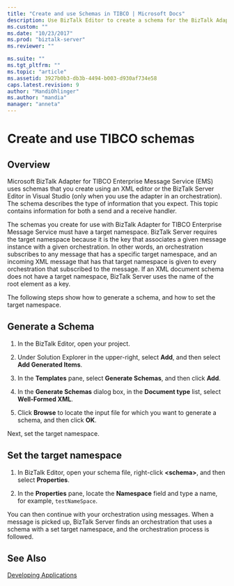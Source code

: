 ```yaml
---
title: "Create and use Schemas in TIBCO | Microsoft Docs"
description: Use BizTalk Editor to create a schema for the BizTalk Adapter for TIBCO Enterprise Message Service, and set the target namespace in your schema for BizTalk Server
ms.custom: ""
ms.date: "10/23/2017"
ms.prod: "biztalk-server"
ms.reviewer: ""

ms.suite: ""
ms.tgt_pltfrm: ""
ms.topic: "article"
ms.assetid: 3927b0b3-db3b-4494-b003-d930af734e58
caps.latest.revision: 9
author: "MandiOhlinger"
ms.author: "mandia"
manager: "anneta"
---
```

# Create and use TIBCO schemas

## Overview
Microsoft BizTalk Adapter for TIBCO Enterprise Message Service (EMS) uses schemas that you create using an XML editor or the BizTalk Server Editor in Visual Studio (only when you use the adapter in an orchestration). The schema describes the type of information that you expect. This topic contains information for both a send and a receive handler.  
  
The schemas you create for use with BizTalk Adapter for TIBCO Enterprise Message Service must have a target namespace. BizTalk Server requires the target namespace because it is the key that associates a given message instance with a given orchestration. In other words, an orchestration subscribes to any message that has a specific target namespace, and an incoming XML message that has that target namespace is given to every orchestration that subscribed to the message. If an XML document schema does not have a target namespace, BizTalk Server uses the name of the root element as a key.  

The following steps show how to generate a schema, and how to set the target namespace.  
  
## Generate a Schema    
 
1.  In the BizTalk Editor, open your project.  
  
2.  Under Solution Explorer in the upper-right, select **Add**, and then select **Add Generated Items**.  
  
3.  In the **Templates** pane, select **Generate Schemas**, and then click **Add**.  
  
4.  In the **Generate Schemas** dialog box, in the **Document type** list, select **Well-Formed XML**.  
  
5.  Click **Browse** to locate the input file for which you want to generate a schema, and then click **OK**.  
  
Next, set the target namespace.  
  
## Set the target namespace  
  
1.  In BizTalk Editor, open your schema file, right-click **\<schema\>**, and then select **Properties**.  
  
2.  In the **Properties** pane, locate the **Namespace** field and type a name, for example, `testNameSpace`.  
  
 You can then continue with your orchestration using messages. When a message is picked up, BizTalk Server finds an orchestration that uses a schema with a set target namespace, and the orchestration process is followed.  
  
## See Also  
 [Developing Applications](../core/developing-applications5.md)